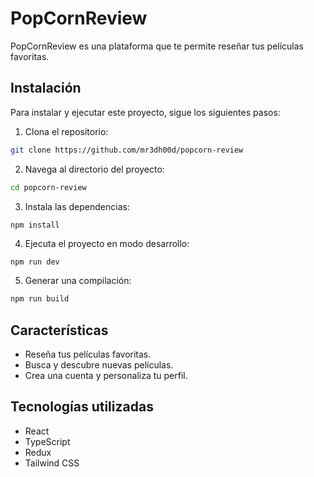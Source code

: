 # PopCornReview

PopCornReview es una plataforma que te permite reseñar tus películas favoritas.

## Instalación

Para instalar y ejecutar este proyecto, sigue los siguientes pasos:

1. Clona el repositorio:

```sh
git clone https://github.com/mr3dh00d/popcorn-review
```

2. Navega al directorio del proyecto:
```bash
cd popcorn-review
```

3. Instala las dependencias:
```bash
npm install
```

4. Ejecuta el proyecto en modo desarrollo:
```
npm run dev
```

5. Generar una compilación:
```bash
npm run build
```

## Características
- Reseña tus películas favoritas.
- Busca y descubre nuevas películas.
- Crea una cuenta y personaliza tu perfil.
## Tecnologías utilizadas
- React
- TypeScript
- Redux
- Tailwind CSS